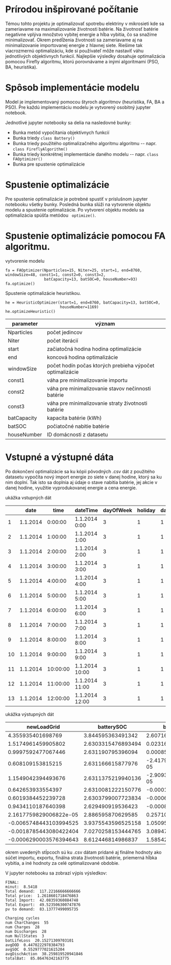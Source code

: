 # Prírodou inšpirované počítanie

Témou tohto projektu je optimalizovať spotrebu elektriny v mikrosieti kde sa zameriavame na maximalizovanie životnosti batérie. Na životnosť batérie  negatívne vplýva množstvo vybitej energie a hĺba vybitia, čo sa snažíme minimalizovať. Okrem predĺženia životnosti sa zameriavame aj na minimalizovanie importovanej energie z hlavnej siete. Riešime tak viacrozmernú optimalizáciu, kde si používateľ môže nastaviť váhu jednotlivých objektívnych funkcií. Najlepšie výsledky dosahuje optimalizácia pomocou Firefly algoritmu, ktorú porovnávame a inými algoritmami (PSO, BA, heuristika).

# Spôsob implementácie modelu
Model je implementovaný pomocou štyroch algoritmov (heuristika, FA, BA a PSO). Pre každú implementáciu modelu je vytvorený osobitný jupyter notebook.

Jednotlivé jupyter notebooky sa delia na nasledovné bunky:
- Bunka metód vypočítania objektívnych funkcií
- Bunka triedy ```class Battery()```
- Bunka triedy použitého optimalizačného algoritmu algoritmu -- napr. ```class FireflyAlgorithm()```
- Bunka triedy konkrétnej implementácie daného modelu -- napr. ```class FAOptimizer()```
- Bunka pre spustenie optimalizácie

# Spustenie optimalizácie
Pre spustenie optimalizácie je potrebné spustiť v príslušnom jupyter notebooku všetky bunky. Posledná bunka slúži na vytvorenie objektu modelu a spustenie optimalizácie. Po vytvorení objektu modelu sa optimalizácia spúšťa metódou ```
optimize()```.


# Spustenie optimalizácie pomocou FA algoritmu.
vytvorenie modelu
```
fa = FAOptimizer(Nparticles=15, Niter=25, start=1, end=8760, windowSize=48, const1=1, const2=0, const3=2,
                 batCapacity=13, batSOC=0, houseNumber=93)
fa.optimize()

```

Spustenie optimalizácie heuristikou.
```
he = HeuristicOptimizer(start=1, end=8760, batCapacity=13, batSOC=0, 
                        houseNumber=1169)
he.optimizeHeuristic()
```
| parameter | význam |
| ------ | ------ |
| Nparticles | počet jedincov |
| Niter | počet iterácií |
| start | začiatočná hodina hodina optimalizácie |
| end | koncová hodina optimalizácie |
| windowSize | počet hodín počas ktorých prebieha výpočet optimalizácie |
| const1 | váha pre minimalizovanie importu |
| const2 | váha pre minimalizovanie stavov nečinnosti batérie |
| const3 | váha pre minimalizovanie straty životnosti batérie |
| batCapacity | kapacita batérie (kWh) |
| batSOC | počiatočné nabitie batérie |
| houseNumber | ID domácnosti z datasetu |

# Vstupné a výstupné dáta
Po dokončení optimalizácie sa ku kópii pôvodných .csv dát z použitého datasetu vypočíta nový import energie zo siete v danej hodine, ktorý sa ku nim doplní. Tak isto sa doplnia aj údaje o stave nabitia batérie, jej akcie v danej hodine, využitie vyprodukovanej energie a cena energie.

ukážka vstupných dát

|    | date     | time     | dateTime       | dayOfWeek | holiday | dayId | loadCons           | loadProd           | loadGrid            |
|----|----------|----------|----------------|-----------|---------|-------|--------------------|--------------------|---------------------|
| 1  | 1.1.2014 | 0:00:00  | 1.1.2014 0:00  | 3         | 1       | 1     | 1.74876666666667   | 0.0                | 1.74876666666667    |
| 2  | 1.1.2014 | 1:00:00  | 1.1.2014 1:00  | 3         | 1       | 1     | 1.4943333333333302 | 0.0                | 1.4943333333333302  |
| 3  | 1.1.2014 | 2:00:00  | 1.1.2014 2:00  | 3         | 1       | 1     | 0.9989             | 0.0                | 0.9989              |
| 4  | 1.1.2014 | 3:00:00  | 1.1.2014 3:00  | 3         | 1       | 1     | 0.608133333333333  | 0.0                | 0.608133333333333   |
| 5  | 1.1.2014 | 4:00:00  | 1.1.2014 4:00  | 3         | 1       | 1     | 1.15493333333333   | 0.0                | 1.15493333333333    |
| 6  | 1.1.2014 | 5:00:00  | 1.1.2014 5:00  | 3         | 1       | 1     | 0.642783333333333  | 0.0                | 0.642783333333333   |
| 7  | 1.1.2014 | 6:00:00  | 1.1.2014 6:00  | 3         | 1       | 1     | 0.602566666666667  | 0.0                | 0.602566666666667   |
| 8  | 1.1.2014 | 7:00:00  | 1.1.2014 7:00  | 3         | 1       | 1     | 0.9443             | 0.0                | 0.939483333333333   |
| 9  | 1.1.2014 | 8:00:00  | 1.1.2014 8:00  | 3         | 1       | 1     | 0.5443             | 0.801383333333333  | -0.257033333333333  |
| 10 | 1.1.2014 | 9:00:00  | 1.1.2014 9:00  | 3         | 1       | 1     | 0.943              | 2.00053333333333   | -1.05758333333333   |
| 11 | 1.1.2014 | 10:00:00 | 1.1.2014 10:00 | 3         | 1       | 1     | 0.839716666666667  | 3.93106666666667   | -3.09141666666667   |
| 12 | 1.1.2014 | 11:00:00 | 1.1.2014 11:00 | 3         | 1       | 1     | 1.13373333333333   | 2.7197833333333303 | -1.5859666666666699 |
| 13 | 1.1.2014 | 12:00:00 | 1.1.2014 12:00 | 3         | 1       | 1     | 1.01551666666667   | 1.26571666666667   | -0.250216666666667  |

ukážka výstupných dát

| newLoadGrid            | batterySOC         | batteryActions          | pvUsage            |
|------------------------|--------------------|-------------------------|--------------------|
| 4.355935401698769 | 3.844595363491342  | 2.6071687350320993      | 0.0                |
| 1.5174961459905802 | 2.6303315476893494 | 0.023162812657250065    | 0.0                |
| 0.9997592477067446 | 2.631190795396094  | 0.0008592477067446147   | 0.0                |
| 0.608109153815215 | 2.631166615877976  | -2.4179518117950494e-05 | 0.0                |
| 1.1549042394493676 | 2.6311375219940136 | -2.9093883962438838e-05 | 0.0                |
| 0.642653933554397 | 2.6310081222150776 | -0.0001293997789360013  | 0.0                |
| 0.6019384452239728 | 2.6303799007723834 | -0.0006282214426942545  | 0.0                |
| 0.9434110187640398 | 2.629490919536423  | -0.0008889812359602622  | 0.0                |
| 2.1617759829006822e-05 | 2.886595870629585  | 0.257104951093162       | 0.801383333333333  |
| -0.0065748443103994525 | 3.9375543596525158 | 1.0509584890229307      | 1.9939584890229307 |
| -0.0018785443080422404 | 7.0270258153444765 | 3.0894714556919607      | 3.9291881223586276 |
| -0.0006290003576394643 | 8.612446814986837  | 1.585420999642361       | 2.719154332975691  |
okrem uvedenýh stĺpcoch sú ku .csv dátam pridané aj finálne hodnoty ako súčet importu, exportu, finálna strata životnosti batérie, priemerná hĺbka vybitia, a iné hodnoty za celé optimalizované obdobie.

V jupyter notebooku sa zobrazí výpis výsledkov:
```
FINAL:
minut:  8.5418
Total demand:  117.22166666666666
Total price:  1.2618601718476863
Total Import:  42.08359360884748
Total Export:  49.523506300747876
pv to demand:  83.13777499095735

Charging cycles
num CharChanges  55
num Charges  28
num Discharges  28
num NullStates  3
batLifeLoss  20.15271309703101
avgDOD  0.4470222978384793
avgSOC  0.5529777021615204
avgDischAction  38.259819520941846
totalBat:  85.86476342163775
```